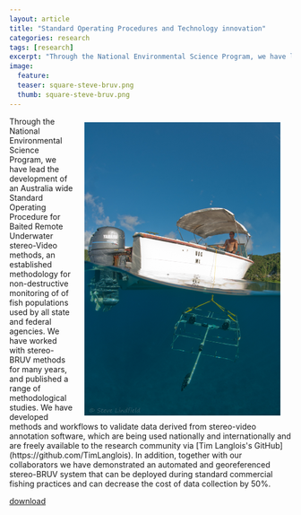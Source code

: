 ```yaml
---
layout: article
title: "Standard Operating Procedures and Technology innovation"
categories: research
tags: [research]
excerpt: "Through the National Environmental Science Program, we have lead the development of an Australia wide Standard Operating Procedure for Baited Remote Underwater stereo-Video methods."
image:
  feature: 
  teaser: square-steve-bruv.png
  thumb: square-steve-bruv.png
---
```

<img src='/images/BRUV_Steve.jpg' align='right' width="350" hspace="20" vspace="10">
Through the National Environmental Science Program, we have lead the development of an Australia wide Standard Operating Procedure for Baited Remote Underwater stereo-Video methods, an established methodology for non-destructive monitoring of of fish populations used by all state and federal agencies. We have worked with stereo-BRUV methods for many years, and published a range of methodological studies. We have developed methods and workflows to validate data derived from stereo-video annotation software, which are being used nationally and internationally and are freely available to the research community via [Tim Langlois's GitHub](https://github.com/TimLanglois). In addition, together with our collaborators we have demonstrated an automated and georeferenced stereo-BRUV system that can be deployed during standard commercial fishing practices and can decrease the cost of data collection by 50%. 

<a href="/files/FieldManuals_NESPMarineHub_Chapter5_BRUV_v1.pdf" download> download
</a>
